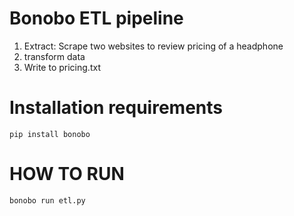 # Bonobo ETL pipeline

1. Extract: Scrape two websites to review pricing of a headphone 
2. transform data
3. Write to pricing.txt

# Installation requirements

```
pip install bonobo
```

# HOW TO RUN 

```
bonobo run etl.py
```
